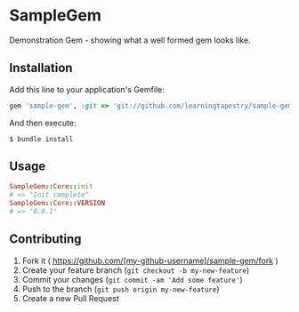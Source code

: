 # SampleGem

Demonstration Gem - showing what a well formed gem looks like.

## Installation

Add this line to your application's Gemfile:

```ruby
gem 'sample-gem', :git => 'git://github.com/learningtapestry/sample-gem'
```

And then execute:

    $ bundle install

## Usage

```ruby
SampleGem::Core::init
# => "Init complete"
SampleGem::Core::VERSION
# => "0.0.1"
```

## Contributing

1. Fork it ( https://github.com/[my-github-username]/sample-gem/fork )
2. Create your feature branch (`git checkout -b my-new-feature`)
3. Commit your changes (`git commit -am 'Add some feature'`)
4. Push to the branch (`git push origin my-new-feature`)
5. Create a new Pull Request
